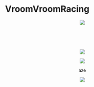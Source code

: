 # VroomVroomRacing

<p align="center">
  <img src="https://i.ibb.co/1r7JfZM/Webp-net-resizeimage-4.png">
</p>

<br>
<br>
<br>

<p class="has-line-data" data-line-start="2" data-line-end="3" align="center">
  <a href="https://docs.google.com/spreadsheets/d/1SvyG32Zh5UfzfWa5EMwF4WwHUczXZSSaFWhVI2iOpkk/edit?usp=sharing">
    <img src="https://i.ibb.co/zGWbm0R/Webp-net-resizeimage-2.png">
  </a>
</p>

<p class="has-line-data" data-line-start="2" data-line-end="3" align="center">
  <a href="https://drive.google.com/drive/folders/10Anwy5IvE_B7G__Pnw48i7pDfwT7Q_nL?usp=sharing">
    <img src="https://i.ibb.co/xYwb0mh/Webp-net-resizeimage-3.png">
  </a>
</p>


<p align="center">
  aze
</p>

<p align="center">
  <a href="https://w.soundcloud.com/player/?url=https%3A//api.soundcloud.com/tracks/968587684%3Fsecret_token%3Ds-lL6Z4f1Jh1Q&color=%23e323a0&auto_play=false&hide_related=false&show_comments=true&show_user=true&show_reposts=false&show_teaser=true%22%3E">
    <img src="https://i.ibb.co/Kz4Z516/Webp-net-resizeimage-5.png">
</p>
